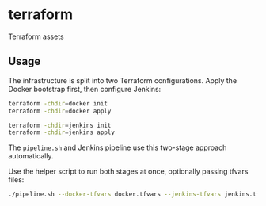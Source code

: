 # terraform
Terraform assets

## Usage

The infrastructure is split into two Terraform configurations. Apply the Docker bootstrap first, then configure Jenkins:

```bash
terraform -chdir=docker init
terraform -chdir=docker apply

terraform -chdir=jenkins init
terraform -chdir=jenkins apply
```

The `pipeline.sh` and Jenkins pipeline use this two-stage approach automatically.

Use the helper script to run both stages at once, optionally passing tfvars files:

```bash
./pipeline.sh --docker-tfvars docker.tfvars --jenkins-tfvars jenkins.tfvars
```

